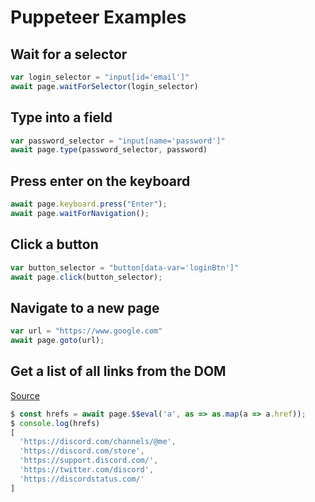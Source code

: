 # Puppeteer Examples

## Wait for a selector
``` js
var login_selector = "input[id='email']"
await page.waitForSelector(login_selector)
```

## Type into a field
``` js
var password_selector = "input[name='password']"
await page.type(password_selector, password)
```

## Press enter on the keyboard
``` js 
await page.keyboard.press("Enter");
await page.waitForNavigation();
```

## Click a button
``` js
var button_selector = "button[data-var='loginBtn']"
await page.click(button_selector);
```

## Navigate to a new page
``` js
var url = "https://www.google.com"
await page.goto(url);
```

## Get a list of all links from the DOM
[Source](https://stackoverflow.com/a/49492141)
``` js
$ const hrefs = await page.$$eval('a', as => as.map(a => a.href));
$ console.log(hrefs)
[
  'https://discord.com/channels/@me',
  'https://discord.com/store',
  'https://support.discord.com/',
  'https://twitter.com/discord',
  'https://discordstatus.com/'
]
```
